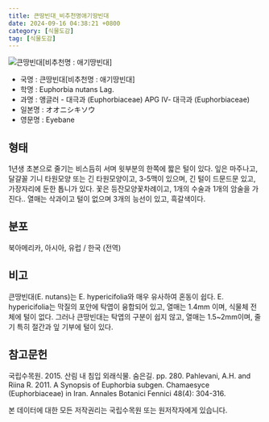 ```yaml
---
title: 큰땅빈대_비추천명애기땅빈대
date: 2024-09-16 04:38:21 +0800
category: [식물도감]
tag: [식물도감]
---
```




![큰땅빈대[비추천명 : 애기땅빈대]](/fileUpload/plants/basic/Euphorbiaceae/Euphorbia/2004/2004_1_th2.jpg)
- 국명 : 큰땅빈대[비추천명 : 애기땅빈대]
- 학명 : Euphorbia nutans Lag.
- 과명 : 앵글러 - 대극과 (Euphorbiaceae) APG Ⅳ- 대극과 (Euphorbiaceae)
- 일본명 : オオニシキソウ
- 영문명 : Eyebane


## 형태
1년생 초본으로 줄기는 비스듬히 서며 윗부분의 한쪽에 짧은 털이 있다. 잎은 마주나고, 달걀꼴 기니 타원모양 또는 긴 타원모양이고, 3-5맥이 있으며, 긴 털이 드문드문 있고, 가장자리에 둔한 톱니가 있다. 꽃은 등잔모양꽃차례이고, 1개의 수술과 1개의 암술을 가진다.. 열매는 삭과이고 털이 없으며 3개의 능선이 있고, 흑갈색이다.
## 분포
북아메리카, 아시아, 유럽 / 한국 (전역)
## 비고
큰땅빈대(E. nutans)는 E. hypericifolia와 매우 유사하여 혼동이 쉽다. E. hypericifolia는 막질의 포안에 탁엽이 융합되어 있고, 열매는 1.4mm 이며, 식물체 전체에 털이 없다. 그러나 큰땅빈대는 탁엽의 구분이 쉽지 않고, 열매는 1.5~2mm이며, 줄기 특히 절간과 잎 기부에 털이 있다.
## 참고문헌
국립수목원. 2015. 산림 내 침입 외래식물. 숨은길. pp. 280.Pahlevani, A.H. and Riina R. 2011. A Synopsis of Euphorbia subgen. Chamaesyce (Euphorbiaceae) in Iran. Annales Botanici Fennici 48(4): 304-316.






본 데이터에 대한 모든 저작권리는 국립수목원 또는 원저작자에게 있습니다.
